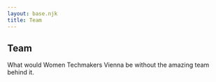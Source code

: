 ```yaml
---
layout: base.njk
title: Team
---
```


<section class="team">
  <div class="container">
    <h1>Team</h1>
    <p>What would Women Techmakers Vienna be without the amazing team behind it.</p>
  </div>
</section>

